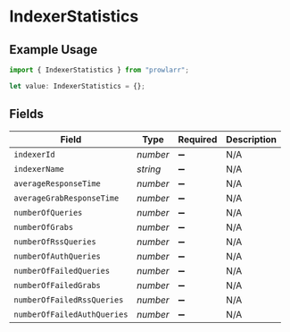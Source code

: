 # IndexerStatistics

## Example Usage

```typescript
import { IndexerStatistics } from "prowlarr";

let value: IndexerStatistics = {};
```

## Fields

| Field                       | Type                        | Required                    | Description                 |
| --------------------------- | --------------------------- | --------------------------- | --------------------------- |
| `indexerId`                 | *number*                    | :heavy_minus_sign:          | N/A                         |
| `indexerName`               | *string*                    | :heavy_minus_sign:          | N/A                         |
| `averageResponseTime`       | *number*                    | :heavy_minus_sign:          | N/A                         |
| `averageGrabResponseTime`   | *number*                    | :heavy_minus_sign:          | N/A                         |
| `numberOfQueries`           | *number*                    | :heavy_minus_sign:          | N/A                         |
| `numberOfGrabs`             | *number*                    | :heavy_minus_sign:          | N/A                         |
| `numberOfRssQueries`        | *number*                    | :heavy_minus_sign:          | N/A                         |
| `numberOfAuthQueries`       | *number*                    | :heavy_minus_sign:          | N/A                         |
| `numberOfFailedQueries`     | *number*                    | :heavy_minus_sign:          | N/A                         |
| `numberOfFailedGrabs`       | *number*                    | :heavy_minus_sign:          | N/A                         |
| `numberOfFailedRssQueries`  | *number*                    | :heavy_minus_sign:          | N/A                         |
| `numberOfFailedAuthQueries` | *number*                    | :heavy_minus_sign:          | N/A                         |